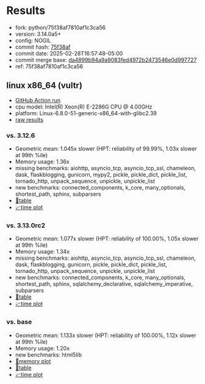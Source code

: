 # Results

- fork: python/75f38af7810af1c3ca56
- version: 3.14.0a5+
- config: NOGIL
- commit hash: [75f38af](https://github.com/python/cpython/commit/75f38af)
- commit date: 2025-02-28T16:57:48-05:00
- commit merge base: [da4899b94a9a9083fed4972b2473546e0d997727](https://github.com/python/cpython/commit/da4899b94a9a9083fed4972b2473546e0d997727)
- ref: 75f38af7810af1c3ca56

## linux x86_64 (vultr)

- [GitHub Action run](https://github.com/facebookexperimental/free-threading-benchmarking/actions/runs/13598883760)
- cpu model: Intel(R) Xeon(R) E-2286G CPU @ 4.00GHz
- platform: Linux-6.8.0-51-generic-x86_64-with-glibc2.39
- [raw results](bm-20250228-vultr-x86_64-python-75f38af7810af1c3ca56-3.14.0a5%2B-75f38af.json)

### vs. 3.12.6

- Geometric mean: 1.045x slower (HPT: reliability of 99.99%, 1.03x slower at 99th %ile)
- Memory usage: 1.36x
- missing benchmarks: aiohttp, asyncio_tcp, asyncio_tcp_ssl, chameleon, dask, flaskblogging, gunicorn, mypy2, pickle, pickle_dict, pickle_list, tornado_http, unpack_sequence, unpickle, unpickle_list
- new benchmarks: connected_components, k_core, many_optionals, shortest_path, sphinx, subparsers
- [📄table](bm-20250228-vultr-x86_64-python-75f38af7810af1c3ca56-3.14.0a5%2B-75f38af-vs-3.12.6.md)
- [📈time plot](bm-20250228-vultr-x86_64-python-75f38af7810af1c3ca56-3.14.0a5%2B-75f38af-vs-3.12.6.svg)

### vs. 3.13.0rc2

- Geometric mean: 1.077x slower (HPT: reliability of 100.00%, 1.05x slower at 99th %ile)
- Memory usage: 1.34x
- missing benchmarks: aiohttp, asyncio_tcp, asyncio_tcp_ssl, chameleon, dask, flaskblogging, gunicorn, pickle, pickle_dict, pickle_list, tornado_http, unpack_sequence, unpickle, unpickle_list
- new benchmarks: connected_components, k_core, many_optionals, shortest_path, sphinx, sqlalchemy_declarative, sqlalchemy_imperative, subparsers
- [📄table](bm-20250228-vultr-x86_64-python-75f38af7810af1c3ca56-3.14.0a5%2B-75f38af-vs-3.13.0rc2.md)
- [📈time plot](bm-20250228-vultr-x86_64-python-75f38af7810af1c3ca56-3.14.0a5%2B-75f38af-vs-3.13.0rc2.svg)

### vs. base

- Geometric mean: 1.133x slower (HPT: reliability of 100.00%, 1.12x slower at 99th %ile)
- Memory usage: 1.20x
- new benchmarks: html5lib
- [🧠memory plot](bm-20250228-vultr-x86_64-python-75f38af7810af1c3ca56-3.14.0a5%2B-75f38af-vs-base-mem.svg)
- [📄table](bm-20250228-vultr-x86_64-python-75f38af7810af1c3ca56-3.14.0a5%2B-75f38af-vs-base.md)
- [📈time plot](bm-20250228-vultr-x86_64-python-75f38af7810af1c3ca56-3.14.0a5%2B-75f38af-vs-base.svg)


